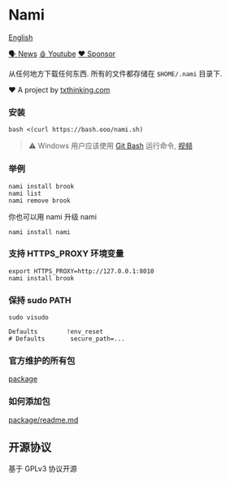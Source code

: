 # Nami

[English](readme.md)

[🗣 News](https://t.me/txthinking_news)
[🩸 Youtube](https://www.youtube.com/txthinking)
[❤️ Sponsor](https://github.com/sponsors/txthinking)

从任何地方下载任何东西. 所有的文件都存储在 `$HOME/.nami` 目录下.

❤️ A project by [txthinking.com](https://www.txthinking.com)

### 安装

    bash <(curl https://bash.ooo/nami.sh)

> ⚠️ Windows 用户应该使用 [Git Bash](https://gitforwindows.org/) 运行命令, [视频](https://www.youtube.com/watch?v=CioIqzSlXl8)

### 举例

```
nami install brook
nami list
nami remove brook
```

你也可以用 nami 升级 nami

```
nami install nami
```

### 支持 HTTPS_PROXY 环境变量

```
export HTTPS_PROXY=http://127.0.0.1:8010
nami install brook
```

### 保持 sudo PATH

```
sudo visudo
```

```
Defaults        !env_reset
# Defaults       secure_path=...
```

### 官方维护的所有包

[package](package)

### 如何添加包

[package/readme.md](package/readme.md)

## 开源协议

基于 GPLv3 协议开源
